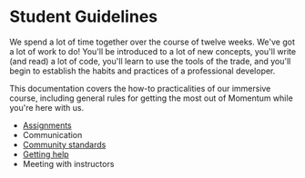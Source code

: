 # Student Guidelines

We spend a lot of time together over the course of twelve weeks. We've got a lot of work to do! You'll be introduced to a lot of new concepts, you'll write (and read) a lot of code, you'll learn to use the tools of the trade, and you'll begin to establish the habits and practices of a professional developer.

This documentation covers the how-to practicalities of our immersive course, including general rules for getting the most out of Momentum while you're here with us.

- [Assignments](assignments.md)
- Communication
- [Community standards](community-standards.md)
- [Getting help](getting-help.md)
- Meeting with instructors